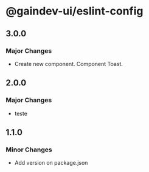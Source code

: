 # @gaindev-ui/eslint-config

## 3.0.0

### Major Changes

- Create new component. Component Toast.

## 2.0.0

### Major Changes

- teste

## 1.1.0

### Minor Changes

- Add version on package.json
